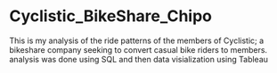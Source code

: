 # Cyclistic_BikeShare_Chipo
This is my analysis of the ride patterns of the members of Cyclistic; a bikeshare company seeking to convert casual bike riders to members. 
analysis was done using SQL and then data visialization using Tableau
